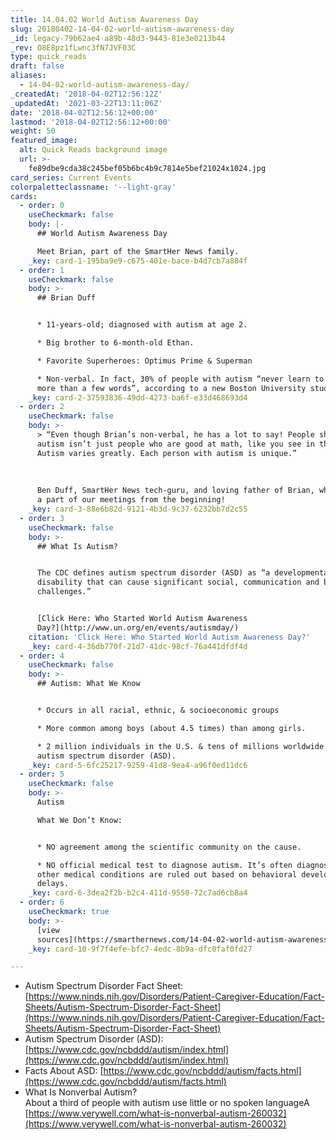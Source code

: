 ```yaml
---
title: 14.04.02 World Autism Awareness Day
slug: 20180402-14-04-02-world-autism-awareness-day
_id: legacy-79b62ae4-a89b-48d3-9443-81e3e0213b44
_rev: O8E8pz1fLwnc3fN7JVF03C
type: quick_reads
draft: false
aliases:
  - 14-04-02-world-autism-awareness-day/
_createdAt: '2018-04-02T12:56:12Z'
_updatedAt: '2021-03-22T13:11:06Z'
date: '2018-04-02T12:56:12+00:00'
lastmod: '2018-04-02T12:56:12+00:00'
weight: 50
featured_image:
  alt: Quick Reads background image
  url: >-
    fe89dbe9cda38c245bef05b6bc4b9c7814e5bef21024x1024.jpg
card_series: Current Events
colorpaletteclassname: '--light-gray'
cards:
  - order: 0
    useCheckmark: false
    body: |-
      ## World Autism Awareness Day

      Meet Brian, part of the SmartHer News family.
    _key: card-1-195ba9e9-c675-401e-bace-b4d7cb7a884f
  - order: 1
    useCheckmark: false
    body: >-
      ## Brian Duff


      * 11-years-old; diagnosed with autism at age 2.

      * Big brother to 6-month-old Ethan.

      * Favorite Superheroes: Optimus Prime & Superman

      * Non-verbal. In fact, 30% of people with autism “never learn to speak
      more than a few words”, according to a new Boston University study.
    _key: card-2-37593836-49dd-4273-ba6f-e33d468693d4
  - order: 2
    useCheckmark: false
    body: >-
      > “Even though Brian’s non-verbal, he has a lot to say! People should know
      autism isn’t just people who are good at math, like you see in the movies.
      Autism varies greatly. Each person with autism is unique.”  
        
        
        
      Ben Duff, SmartHer News tech-guru, and loving father of Brian, who's been
      a part of our meetings from the beginning!
    _key: card-3-88e6b82d-9121-4b3d-9c37-6232bb7d2c55
  - order: 3
    useCheckmark: false
    body: >-
      ## What Is Autism?


      The CDC defines autism spectrum disorder (ASD) as “a developmental
      disability that can cause significant social, communication and behavioral
      challenges.”


      [Click Here: Who Started World Autism Awareness
      Day?](http://www.un.org/en/events/autismday/)
    citation: 'Click Here: Who Started World Autism Awareness Day?'
    _key: card-4-36db770f-21d7-41dc-98cf-76a441dfdf4d
  - order: 4
    useCheckmark: false
    body: >-
      ## Autism: What We Know


      * Occurs in all racial, ethnic, & socioeconomic groups

      * More common among boys (about 4.5 times) than among girls.

      * 2 million individuals in the U.S. & tens of millions worldwide have
      autism spectrum disorder (ASD).
    _key: card-5-6fc25217-9259-41d8-9ea4-a96f0ed11dc6
  - order: 5
    useCheckmark: false
    body: >-
      Autism  

      What We Don’t Know:


      * NO agreement among the scientific community on the cause.

      * NO official medical test to diagnose autism. It’s often diagnosed after
      other medical conditions are ruled out based on behavioral developmental
      delays.
    _key: card-6-3dea2f2b-b2c4-411d-9550-72c7ad6cb8a4
  - order: 6
    useCheckmark: true
    body: >-
      [view
      sources](https://smarthernews.com/14-04-02-world-autism-awareness-day/)
    _key: card-10-9f7f4efe-bfc7-4edc-8b9a-dfc0faf0fd27

---
```

* Autism Spectrum Disorder Fact Sheet: [https://www.ninds.nih.gov/Disorders/Patient-Caregiver-Education/Fact-Sheets/Autism-Spectrum-Disorder-Fact-Sheet](https://www.ninds.nih.gov/Disorders/Patient-Caregiver-Education/Fact-Sheets/Autism-Spectrum-Disorder-Fact-Sheet)
* Autism Spectrum Disorder (ASD): [https://www.cdc.gov/ncbddd/autism/index.html](https://www.cdc.gov/ncbddd/autism/index.html)
* Facts About ASD: [https://www.cdc.gov/ncbddd/autism/facts.html](https://www.cdc.gov/ncbddd/autism/facts.html)
* What Is Nonverbal Autism?  
About a third of people with autism use little or no spoken languageA [https://www.verywell.com/what-is-nonverbal-autism-260032](https://www.verywell.com/what-is-nonverbal-autism-260032)
